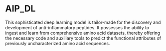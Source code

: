 # AIP_DL
This sophisticated deep learning model is tailor-made for the discovery and development of anti-inflammatory peptides. It possesses the ability to ingest and learn from comprehensive amino acid datasets, thereby offering the necessary code and auxiliary tools to predict the functional attributes of previously uncharacterized amino acid sequences.
